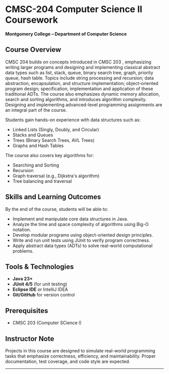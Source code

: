 # CMSC-204 Computer Science II Coursework
**Montgomery College – Department of Computer Science**

## Course Overview
CMSC 204 builds on concepts introduced in CMSC 203 , emphasizing writing larger programs and designing and implementing classical abstract data types such as list, stack, queue, binary search tree, graph, priority queue, hash table. Topics include string processing and recursion; data abstraction, encapsulation, and structure implementation; object-oriented program design; specification, implementation and application of these traditional ADTs. The course also emphasizes dynamic memory allocation, search and sorting algorithms, and introduces algorithm complexity. Designing and implementing advanced-level programming assignments are an integral part of the course.

Students gain hands-on experience with data structures such as:
- Linked Lists (Singly, Doubly, and Circular)
- Stacks and Queues
- Trees (Binary Search Trees, AVL Trees)
- Graphs and Hash Tables

The course also covers key algorithms for:
- Searching and Sorting
- Recursion
- Graph traversal (e.g., Dijkstra's algorithm)
- Tree balancing and traversal

## Skills and Learning Outcomes
By the end of the course, students will be able to:
- Implement and manipulate core data structures in Java.
- Analyze the time and space complexity of algorithms using Big-O notation.
- Develop modular programs using object-oriented design principles.
- Write and run unit tests using JUnit to verify program correctness.
- Apply abstract data types (ADTs) to solve real-world computational problems.

## Tools & Technologies
- **Java 23+**
- **JUnit 4/5** (for unit testing)
- **Eclipse IDE** or IntelliJ IDEA 
- **Git/GitHub** for version control

## Prerequisites
- CMSC 203 (Computer SCience I)

## Instructor Note
Projects in this course are designed to simulate real-world programming tasks that emphasize correctness, efficiency, and maintainability. Proper documentation, test coverage, and code style are expected.

---
